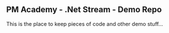 ## PM Academy - .Net Stream - Demo Repo

This is the place to keep pieces of code and other demo stuff...
